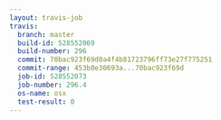 ```yaml
---
layout: travis-job
travis:
  branch: master
  build-id: 528552069
  build-number: 296
  commit: 70bac923f69d0a4f4b81723796ff73e27f775251
  commit-range: 453b0e30693a...70bac923f69d
  job-id: 528552073
  job-number: 296.4
  os-name: osx
  test-result: 0
---
```

